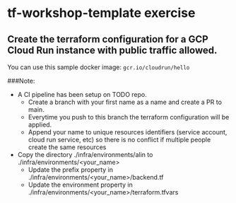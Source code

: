# tf-workshop-template exercise
## Create the terraform configuration for a GCP Cloud Run instance with public traffic allowed.
You can use this sample docker image:
`gcr.io/cloudrun/hello`

###Note:
* A CI pipeline has been setup on TODO repo. 
  * Create a branch with your first name as a name and create a PR to main. 
  * Everytime you push to this branch the terraform configuration will be applied.
  * Append your name to unique resources identifiers (service account, cloud run service, etc) so there is no conflict if multiple people create the same resources
* Copy the directory ./infra/environments/alin to ./infra/environments/<your_name>
  * Update the prefix property in ./infra/environments/<your_name>/backend.tf
  * Update the environment property in ./infra/environments/<your_name>/terraform.tfvars
